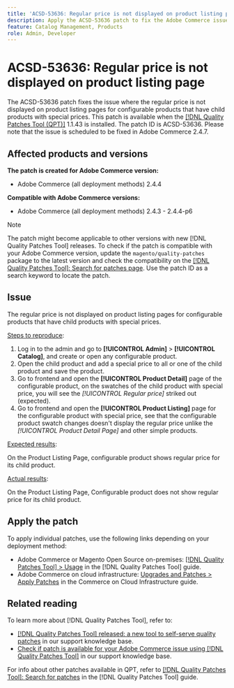 ```yaml
---
title: 'ACSD-53636: Regular price is not displayed on product listing page'
description: Apply the ACSD-53636 patch to fix the Adobe Commerce issue where the regular price is not displayed on product listing pages for configurable products that have child products with special prices.
feature: Catalog Management, Products
role: Admin, Developer
---
```

# ACSD-53636: Regular price is not displayed on product listing page

The ACSD-53636 patch fixes the issue where the regular price is not displayed on product listing pages for configurable products that have child products with special prices. This patch is available when the [[!DNL Quality Patches Tool (QPT)]](/help/announcements/adobe-commerce-announcements/magento-quality-patches-released-new-tool-to-self-serve-quality-patches.md) 1.1.43 is installed. The patch ID is ACSD-53636. Please note that the issue is scheduled to be fixed in Adobe Commerce 2.4.7.

## Affected products and versions

**The patch is created for Adobe Commerce version:**

* Adobe Commerce (all deployment methods) 2.4.4

**Compatible with Adobe Commerce versions:**

* Adobe Commerce (all deployment methods) 2.4.3 - 2.4.4-p6

>[!NOTE]
>
>The patch might become applicable to other versions with new [!DNL Quality Patches Tool] releases. To check if the patch is compatible with your Adobe Commerce version, update the `magento/quality-patches` package to the latest version and check the compatibility on the [[!DNL Quality Patches Tool]: Search for patches page](https://experienceleague.adobe.com/tools/commerce-quality-patches/index.html). Use the patch ID as a search keyword to locate the patch.

## Issue

The regular price is not displayed on product listing pages for configurable products that have child products with special prices.

<u>Steps to reproduce</u>:

1. Log in to the admin and go to **[!UICONTROL Admin]** > **[!UICONTROL Catalog]**, and create or open any configurable product.
2. Open the child product and add a special price to all or one of the child product and save the product.
3. Go to frontend and open the **[!UICONTROL Product Detail]** page of the configurable product, on the swatches of the child product with special price, you will see the *[!UICONTROL Regular price]* striked out (expected).
4. Go to frontend and open the **[!UICONTROL Product Listing]** page for the configurable product with special price, see that the configurable product swatch changes doesn't display the regular price unlike the *[!UICONTROL Product Detail Page]* and other simple products.

<u>Expected results</u>:

On the Product Listing Page, configurable product shows regular price for its child product.

<u>Actual results</u>:

On the Product Listing Page, Configurable product does not show regular price for its child product.
 
## Apply the patch

To apply individual patches, use the following links depending on your deployment method:

* Adobe Commerce or Magento Open Source on-premises: [[!DNL Quality Patches Tool] > Usage](https://experienceleague.adobe.com/docs/commerce-operations/tools/quality-patches-tool/usage.html) in the [!DNL Quality Patches Tool] guide.
* Adobe Commerce on cloud infrastructure: [Upgrades and Patches > Apply Patches](https://experienceleague.adobe.com/docs/commerce-cloud-service/user-guide/develop/upgrade/apply-patches.html) in the Commerce on Cloud Infrastructure guide.

## Related reading

To learn more about [!DNL Quality Patches Tool], refer to:

* [[!DNL Quality Patches Tool] released: a new tool to self-serve quality patches](/help/announcements/adobe-commerce-announcements/magento-quality-patches-released-new-tool-to-self-serve-quality-patches.md) in our support knowledge base.
* [Check if patch is available for your Adobe Commerce issue using [!DNL Quality Patches Tool]](/help/support-tools/patches-available-in-qpt-tool/check-patch-for-magento-issue-with-magento-quality-patches.md) in our support knowledge base.

For info about other patches available in QPT, refer to [[!DNL Quality Patches Tool]: Search for patches](https://experienceleague.adobe.com/tools/commerce-quality-patches/index.html) in the [!DNL Quality Patches Tool] guide.